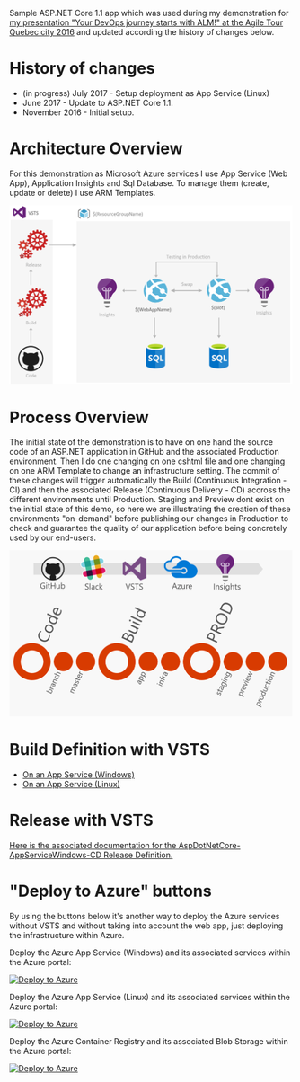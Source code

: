 Sample ASP.NET Core 1.1 app which was used during my demonstration for [my presentation "Your DevOps journey starts with ALM!" at the Agile Tour Quebec city 2016](http://aka.ms/mabenoit-atq2016) and updated according the history of changes below.

# History of changes
- (in progress) July 2017 - Setup deployment as App Service (Linux)
- June 2017 - Update to ASP.NET Core 1.1.
- November 2016 - Initial setup.

# Architecture Overview
For this demonstration as Microsoft Azure services I use App Service (Web App), Application Insights and Sql Database. 
To manage them (create, update or delete) I use ARM Templates.

![Architecture Overview](/docs/imgs/Overview.PNG)

# Process Overview
The initial state of the demonstration is to have on one hand the source code of an ASP.NET application in GitHub and the associated Production environment.
Then I do one changing on one cshtml file and one changing on one ARM Template to change an infrastructure setting.
The commit of these changes will trigger automatically the Build (Continuous Integration - CI) and then the associated Release (Continuous Delivery - CD) accross the different environments until Production. 
Staging and Preview dont exist on the initial state of this demo, so here we are illustrating the creation of these environments "on-demand" before publishing our changes in Production to check and guarantee the quality of our application before being concretely used by our end-users.

![Process Overview](/docs/imgs/Process.PNG)

# Build Definition with VSTS

- [On an App Service (Windows)](/docs/AspDotNetCore-AppServiceWindows-CI.md)
- [On an App Service (Linux)](/docs/AspDotNetCore-AppServiceLinux-CI.md)

# Release with VSTS

[Here is the associated documentation for the AspDotNetCore-AppServiceWindows-CD Release Definition.](/docs/AspDotNetCore-AppServiceWindows-CD.md)

# "Deploy to Azure" buttons

By using the buttons below it's another way to deploy the Azure services without VSTS and without taking into account the web app, just deploying the infrastructure within Azure.

Deploy the Azure App Service (Windows) and its associated services within the Azure portal:

<a href="https://portal.azure.com/#create/Microsoft.Template/uri/https%3A%2F%2Fraw.githubusercontent.com%2mathieu-benoit%2asp-dot-net-core-on-azure-web-app%2master%2infra%2AspNetCoreApplication.Infrastructure%2templates%2deploy-windows.json" target="_blank">![Deploy to Azure](http://azuredeploy.net/deploybutton.png)</a>

Deploy the Azure App Service (Linux) and its associated services within the Azure portal:

<a href="https://portal.azure.com/#create/Microsoft.Template/uri/https%3A%2F%2Fraw.githubusercontent.com%2mathieu-benoit%2asp-dot-net-core-on-azure-web-app%2master%2infra%2AspNetCoreApplication.Infrastructure%2templates%2deploy-linux.json" target="_blank">![Deploy to Azure](http://azuredeploy.net/deploybutton.png)</a>

Deploy the Azure Container Registry and its associated Blob Storage within the Azure portal:

<a href="https://portal.azure.com/#create/Microsoft.Template/uri/https%3A%2F%2Fraw.githubusercontent.com%2mathieu-benoit%2asp-dot-net-core-on-azure-web-app%2master%2infra%2AspNetCoreApplication.Infrastructure%2templates%2ContainerRegistry.json" target="_blank">![Deploy to Azure](http://azuredeploy.net/deploybutton.png)</a>
